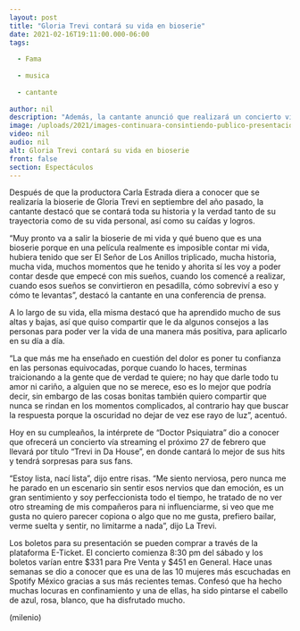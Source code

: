 ```yaml
---
layout: post
title: "Gloria Trevi contará su vida en bioserie"
date: 2021-02-16T19:11:00.000-06:00
tags:
  
  - Fama
  
  - musica
  
  - cantante
  
author: nil
description: "Además, la cantante anunció que realizará un concierto vía streaming el 27 de febrero. "
image: /uploads/2021/images-continuara-consintiendo-publico-presentaciones-via_0_69_854_532.jpeg
video: nil
audio: nil
alt: Gloria Trevi contará su vida en bioserie
front: false
section: Espectáculos
---
```


Después de que la productora Carla Estrada diera a conocer que se realizaría la bioserie de Gloria Trevi en septiembre del año pasado, la cantante destacó que se contará toda su historia y la verdad tanto de su trayectoria como de su vida personal, así como su caídas y logros. 

“Muy pronto va a salir la bioserie de mi vida y qué bueno que es una bioserie porque en una película realmente es imposible contar mi vida, hubiera tenido que ser El Señor de Los Anillos triplicado, mucha historia, mucha vida, muchos momentos que he tenido y ahorita sí les voy a poder contar desde que empecé con mis sueños, cuando los comencé a realizar, cuando esos sueños se convirtieron en pesadilla, cómo sobreviví a eso y cómo te levantas”, destacó la cantante en una conferencia de prensa. 

A lo largo de su vida, ella misma destacó que ha aprendido mucho de sus altas y bajas, así que quiso compartir que le da algunos consejos a las personas para poder ver la vida de una manera más positiva, para aplicarlo en su día a día.

“La que más me ha enseñado en cuestión del dolor es poner tu confianza en las personas equivocadas, porque cuando lo haces, terminas traicionando a la gente que de verdad te quiere; no hay que darle todo tu amor ni cariño, a alguien que no se merece, eso es lo mejor que podría decir, sin embargo de las cosas bonitas también quiero compartir que nunca se rindan en los momentos complicados, al contrario hay que buscar la respuesta porque la oscuridad no dejar de vez ese rayo de luz”, acentuó. 

Hoy en su cumpleaños, la intérprete de “Doctor Psiquiatra” dio a conocer que ofrecerá un concierto vía streaming el próximo 27 de febrero que llevará por título “Trevi in Da House”, en donde cantará lo mejor de sus hits y tendrá sorpresas para sus fans. 

“Estoy lista, nací lista”, dijo entre risas. “Me siento nerviosa, pero nunca me he parado en un escenario sin sentir esos nervios que dan emoción, es un gran sentimiento y soy perfeccionista todo el tiempo, he tratado de no ver otro streaming de mis compañeros para ni influenciarme, si veo que me gusta no quiero parecer copiona o algo que no me gusta, prefiero bailar, verme suelta y sentir, no limitarme a nada”, dijo La Trevi. 

Los boletos para su presentación se pueden comprar a través de la plataforma E-Ticket. 
El concierto comienza 8:30 pm del sábado y los boletos varían entre $331 para Pre Venta y $451 en General. 
Hace unas semanas se dio a conocer que es una de las 10 mujeres más escuchadas en Spotify México gracias a sus más recientes temas. 
Confesó que ha hecho muchas locuras en confinamiento y una de ellas, ha sido pintarse el cabello de azul, rosa, blanco, que ha disfrutado mucho. 

(milenio)